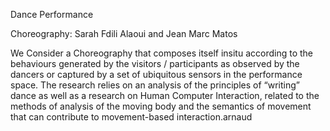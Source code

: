 Dance Performance

Choreography: Sarah Fdili Alaoui and Jean Marc Matos

We Consider a Choreography that composes itself insitu according to the behaviours generated by the visitors / participants as observed by the dancers or captured by a set of ubiquitous sensors in the performance space. The research relies on an analysis of the principles of “writing” dance as well as a research on Human Computer Interaction, related to the methods of analysis of the moving body and the semantics of movement that can contribute to movement-based interaction.arnaud